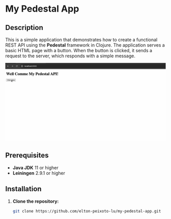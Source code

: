 # My Pedestal App

## Description

This is a simple application that demonstrates how to create a functional REST API using the **Pedestal** framework in Clojure. The application serves a basic HTML page with a button. When the button is clicked, it sends a request to the server, which responds with a simple message.

![pedestal.gif](pedestal.gif)

## Prerequisites

- **Java JDK** 11 or higher
- **Leiningen** 2.9.1 or higher

## Installation

1. **Clone the repository:**

   ```bash
   git clone https://github.com/elton-peixoto-lu/my-pedestal-app.git
